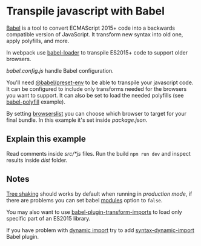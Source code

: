 # Transpile javascript with Babel

[Babel](https://babeljs.io/) is a tool to convert ECMAScript 2015+ code into a backwards compatible version of JavaScript. It transform new syntax into old one, apply polyfills, and more.

In webpack use [babel-loader](https://github.com/babel/babel-loader) to transpile ES2015+ code to support older browsers.

*babel.config.js* handle Babel configuration.

You'll need [@babel/preset-env](https://babeljs.io/docs/en/babel-preset-env.html) to be able to transpile your javascript code. It can be configured to include only transforms needed for the browsers you want to support. It can also be set to load the needed polyfills (see [babel-polyfill](../babel-polyfill) example).

By setting [browserslist](https://github.com/browserslist/browserslist) you can choose which browser to target for your final bundle. In this example it's set inside *package.json*.

## Explain this example

Read comments inside *src/\*js* files. Run the build `npm run dev` and inspect results inside *dist* folder.

## Notes

[Tree shaking](../tree-shaking) should works by default when running in *production mode*, if there are problems you can set babel [modules](https://babeljs.io/docs/en/next/babel-preset-env#modules) option to `false`.

You may also want to use [babel-plugin-transform-imports](https://www.npmjs.com/package/babel-plugin-transform-imports) to load only specific part of an ES2015 library.

If you have problem with [dynamic import](../dynamic-import) try to add [syntax-dynamic-import](https://babeljs.io/docs/en/babel-plugin-syntax-dynamic-import) Babel plugin.
